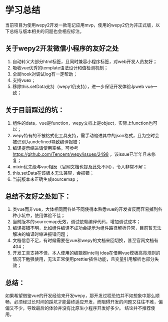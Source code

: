 # 学习总结
当前项目为使用wepy2开发一款笔记应用mvp，使用的wepy2仍为非正式版，以下总结与版本相关的问题也会相应标注。

## 关于wepy2开发微信小程序的友好之处
1. 自动转义大部分html标签，且同时兼容小程序标签，对web开发人员友好；
2. 吸收vue优秀的template语法设计和值检测机制；
3. 全局hook对调试log有一定帮助；
4. 支持vuex；
5. 移除this.setData支持（wepy1仍支持），进一步保证开发体验与web vue一致；

## 关于目前踩过的坑：
1. 组件的data，vue是function，wepy文档上是object，实际上function也可以；
2. wepy特有的<config/>不被格式化工具支持，需手动缩进其中的json格式，且为空时会被识别为undefined导致编译报错；
3. 编译提示缩进请使用空格，可参考 https://github.com/Tencent/wepy/issues/2498 ，该issue已半年且未修复；
4. mixin优先级与vue相反（官网文档也提及此处不同），令人非常不解；
5. this.setData在该版本无法兼容，会报错；
6. 当前版本未正确生成sourcemap；

## 总结不友好之处如下：
1. 类vue而非vue，大体相同而各处不同使得本熟悉vue的开发者反而容易掉到各种小坑中，使用体验不佳；
2. 当前版本的sourcemap无效，调试依赖编译代码，增加调试成本；
3. 编译报错不明，比如组件编译不成功会提示为组件路径解析异常，目前暂无法解决的编译时缩进报错问题；
4. 文档信息不足，有时候需要在vue和wepy的文档来回切换，甚至官网文档有404；
5. 开发工具支持不佳，本人使用的编辑器intellij idea在借用vue模板高亮规则的情况下勉强使用，无法正常使用prettier插件功能，且变量引用解析也部分失效；

## 总结：
如果希望借鉴vue的开发经验来开发wepy，那开发过程恐怕并不如想象中那么顺畅，必须经过长时间的踩坑才能最终适应开发，而阻碍开发的问题又往往不难，偏偏又不少，导致最后的体验并没有比原生小程序开发好多少。
结论并不推荐使用。

